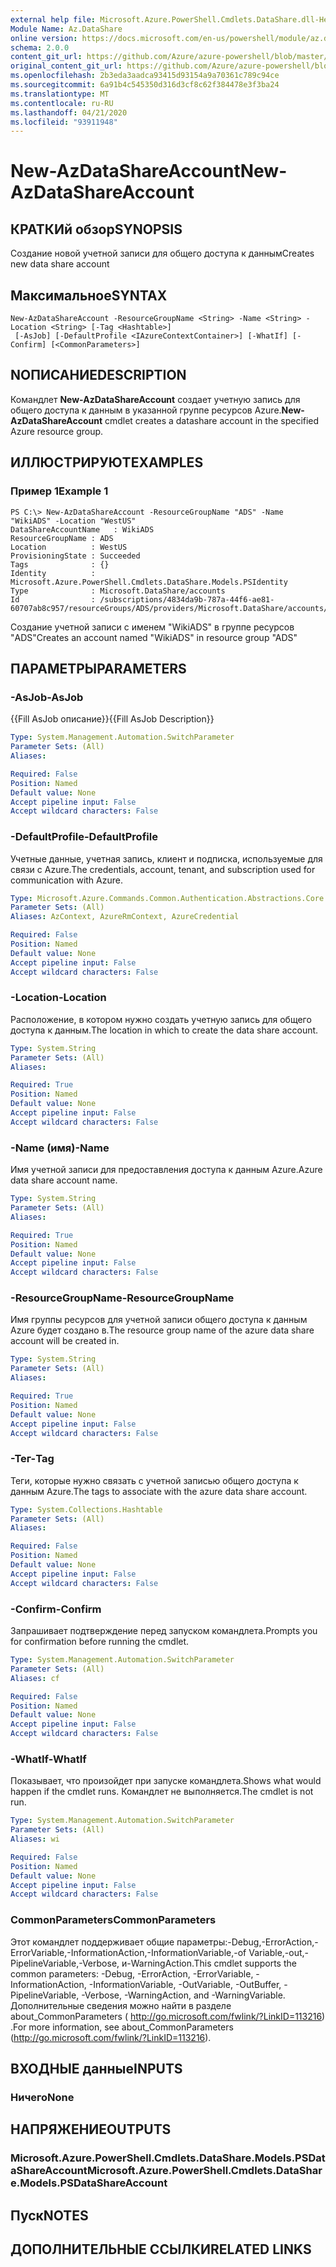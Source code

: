```yaml
---
external help file: Microsoft.Azure.PowerShell.Cmdlets.DataShare.dll-Help.xml
Module Name: Az.DataShare
online version: https://docs.microsoft.com/en-us/powershell/module/az.datashare/new-azdatashareaccount
schema: 2.0.0
content_git_url: https://github.com/Azure/azure-powershell/blob/master/src/DataShare/DataShare/help/New-AzDataShareAccount.md
original_content_git_url: https://github.com/Azure/azure-powershell/blob/master/src/DataShare/DataShare/help/New-AzDataShareAccount.md
ms.openlocfilehash: 2b3eda3aadca93415d93154a9a70361c789c94ce
ms.sourcegitcommit: 6a91b4c545350d316d3cf8c62f384478e3f3ba24
ms.translationtype: MT
ms.contentlocale: ru-RU
ms.lasthandoff: 04/21/2020
ms.locfileid: "93911948"
---
```

# <span data-ttu-id="14d0f-101">New-AzDataShareAccount</span><span class="sxs-lookup"><span data-stu-id="14d0f-101">New-AzDataShareAccount</span></span>

## <span data-ttu-id="14d0f-102">КРАТКИй обзор</span><span class="sxs-lookup"><span data-stu-id="14d0f-102">SYNOPSIS</span></span>
<span data-ttu-id="14d0f-103">Создание новой учетной записи для общего доступа к данным</span><span class="sxs-lookup"><span data-stu-id="14d0f-103">Creates new data share account</span></span>

## <span data-ttu-id="14d0f-104">Максимальное</span><span class="sxs-lookup"><span data-stu-id="14d0f-104">SYNTAX</span></span>

```
New-AzDataShareAccount -ResourceGroupName <String> -Name <String> -Location <String> [-Tag <Hashtable>]
 [-AsJob] [-DefaultProfile <IAzureContextContainer>] [-WhatIf] [-Confirm] [<CommonParameters>]
```

## <span data-ttu-id="14d0f-105">NОПИСАНИЕ</span><span class="sxs-lookup"><span data-stu-id="14d0f-105">DESCRIPTION</span></span>
<span data-ttu-id="14d0f-106">Командлет **New-AzDataShareAccount** создает учетную запись для общего доступа к данным в указанной группе ресурсов Azure.</span><span class="sxs-lookup"><span data-stu-id="14d0f-106">**New-AzDataShareAccount** cmdlet creates a datashare account in the specified Azure resource group.</span></span>

## <span data-ttu-id="14d0f-107">ИЛЛЮСТРИРУЮТ</span><span class="sxs-lookup"><span data-stu-id="14d0f-107">EXAMPLES</span></span>

### <span data-ttu-id="14d0f-108">Пример 1</span><span class="sxs-lookup"><span data-stu-id="14d0f-108">Example 1</span></span>
```
PS C:\> New-AzDataShareAccount -ResourceGroupName "ADS" -Name "WikiADS" -Location "WestUS"
DataShareAccountName   : WikiADS
ResourceGroupName : ADS
Location          : WestUS
ProvisioningState : Succeeded
Tags              : {}
Identity          : Microsoft.Azure.PowerShell.Cmdlets.DataShare.Models.PSIdentity
Type              : Microsoft.DataShare/accounts
Id                : /subscriptions/4834da9b-787a-44f6-ae81-60707ab8c957/resourceGroups/ADS/providers/Microsoft.DataShare/accounts/WikiADS
```

<span data-ttu-id="14d0f-109">Создание учетной записи с именем "WikiADS" в группе ресурсов "ADS"</span><span class="sxs-lookup"><span data-stu-id="14d0f-109">Creates an account named "WikiADS" in resource group "ADS"</span></span>

## <span data-ttu-id="14d0f-110">ПАРАМЕТРЫ</span><span class="sxs-lookup"><span data-stu-id="14d0f-110">PARAMETERS</span></span>

### <span data-ttu-id="14d0f-111">-AsJob</span><span class="sxs-lookup"><span data-stu-id="14d0f-111">-AsJob</span></span>
<span data-ttu-id="14d0f-112">{{Fill AsJob описание}}</span><span class="sxs-lookup"><span data-stu-id="14d0f-112">{{Fill AsJob Description}}</span></span>

```yaml
Type: System.Management.Automation.SwitchParameter
Parameter Sets: (All)
Aliases:

Required: False
Position: Named
Default value: None
Accept pipeline input: False
Accept wildcard characters: False
```

### <span data-ttu-id="14d0f-113">-DefaultProfile</span><span class="sxs-lookup"><span data-stu-id="14d0f-113">-DefaultProfile</span></span>
<span data-ttu-id="14d0f-114">Учетные данные, учетная запись, клиент и подписка, используемые для связи с Azure.</span><span class="sxs-lookup"><span data-stu-id="14d0f-114">The credentials, account, tenant, and subscription used for communication with Azure.</span></span>

```yaml
Type: Microsoft.Azure.Commands.Common.Authentication.Abstractions.Core.IAzureContextContainer
Parameter Sets: (All)
Aliases: AzContext, AzureRmContext, AzureCredential

Required: False
Position: Named
Default value: None
Accept pipeline input: False
Accept wildcard characters: False
```

### <span data-ttu-id="14d0f-115">-Location</span><span class="sxs-lookup"><span data-stu-id="14d0f-115">-Location</span></span>
<span data-ttu-id="14d0f-116">Расположение, в котором нужно создать учетную запись для общего доступа к данным.</span><span class="sxs-lookup"><span data-stu-id="14d0f-116">The location in which to create the data share account.</span></span>

```yaml
Type: System.String
Parameter Sets: (All)
Aliases:

Required: True
Position: Named
Default value: None
Accept pipeline input: False
Accept wildcard characters: False
```

### <span data-ttu-id="14d0f-117">-Name (имя)</span><span class="sxs-lookup"><span data-stu-id="14d0f-117">-Name</span></span>
<span data-ttu-id="14d0f-118">Имя учетной записи для предоставления доступа к данным Azure.</span><span class="sxs-lookup"><span data-stu-id="14d0f-118">Azure data share account name.</span></span>

```yaml
Type: System.String
Parameter Sets: (All)
Aliases:

Required: True
Position: Named
Default value: None
Accept pipeline input: False
Accept wildcard characters: False
```

### <span data-ttu-id="14d0f-119">-ResourceGroupName</span><span class="sxs-lookup"><span data-stu-id="14d0f-119">-ResourceGroupName</span></span>
<span data-ttu-id="14d0f-120">Имя группы ресурсов для учетной записи общего доступа к данным Azure будет создано в.</span><span class="sxs-lookup"><span data-stu-id="14d0f-120">The resource group name of the azure data share account will be created in.</span></span>

```yaml
Type: System.String
Parameter Sets: (All)
Aliases:

Required: True
Position: Named
Default value: None
Accept pipeline input: False
Accept wildcard characters: False
```

### <span data-ttu-id="14d0f-121">-Тег</span><span class="sxs-lookup"><span data-stu-id="14d0f-121">-Tag</span></span>
<span data-ttu-id="14d0f-122">Теги, которые нужно связать с учетной записью общего доступа к данным Azure.</span><span class="sxs-lookup"><span data-stu-id="14d0f-122">The tags to associate with the azure data share account.</span></span>

```yaml
Type: System.Collections.Hashtable
Parameter Sets: (All)
Aliases:

Required: False
Position: Named
Default value: None
Accept pipeline input: False
Accept wildcard characters: False
```

### <span data-ttu-id="14d0f-123">-Confirm</span><span class="sxs-lookup"><span data-stu-id="14d0f-123">-Confirm</span></span>
<span data-ttu-id="14d0f-124">Запрашивает подтверждение перед запуском командлета.</span><span class="sxs-lookup"><span data-stu-id="14d0f-124">Prompts you for confirmation before running the cmdlet.</span></span>

```yaml
Type: System.Management.Automation.SwitchParameter
Parameter Sets: (All)
Aliases: cf

Required: False
Position: Named
Default value: None
Accept pipeline input: False
Accept wildcard characters: False
```

### <span data-ttu-id="14d0f-125">-WhatIf</span><span class="sxs-lookup"><span data-stu-id="14d0f-125">-WhatIf</span></span>
<span data-ttu-id="14d0f-126">Показывает, что произойдет при запуске командлета.</span><span class="sxs-lookup"><span data-stu-id="14d0f-126">Shows what would happen if the cmdlet runs.</span></span>
<span data-ttu-id="14d0f-127">Командлет не выполняется.</span><span class="sxs-lookup"><span data-stu-id="14d0f-127">The cmdlet is not run.</span></span>

```yaml
Type: System.Management.Automation.SwitchParameter
Parameter Sets: (All)
Aliases: wi

Required: False
Position: Named
Default value: None
Accept pipeline input: False
Accept wildcard characters: False
```

### <span data-ttu-id="14d0f-128">CommonParameters</span><span class="sxs-lookup"><span data-stu-id="14d0f-128">CommonParameters</span></span>
<span data-ttu-id="14d0f-129">Этот командлет поддерживает общие параметры:-Debug,-ErrorAction,-ErrorVariable,-InformationAction,-InformationVariable,-of Variable,-out,-PipelineVariable,-Verbose, и-WarningAction.</span><span class="sxs-lookup"><span data-stu-id="14d0f-129">This cmdlet supports the common parameters: -Debug, -ErrorAction, -ErrorVariable, -InformationAction, -InformationVariable, -OutVariable, -OutBuffer, -PipelineVariable, -Verbose, -WarningAction, and -WarningVariable.</span></span> <span data-ttu-id="14d0f-130">Дополнительные сведения можно найти в разделе about_CommonParameters ( http://go.microsoft.com/fwlink/?LinkID=113216) .</span><span class="sxs-lookup"><span data-stu-id="14d0f-130">For more information, see about_CommonParameters (http://go.microsoft.com/fwlink/?LinkID=113216).</span></span>

## <span data-ttu-id="14d0f-131">ВХОДНЫЕ данные</span><span class="sxs-lookup"><span data-stu-id="14d0f-131">INPUTS</span></span>

### <span data-ttu-id="14d0f-132">Ничего</span><span class="sxs-lookup"><span data-stu-id="14d0f-132">None</span></span>

## <span data-ttu-id="14d0f-133">НАПРЯЖЕНИЕ</span><span class="sxs-lookup"><span data-stu-id="14d0f-133">OUTPUTS</span></span>

### <span data-ttu-id="14d0f-134">Microsoft.Azure.PowerShell.Cmdlets.DataShare.Models.PSDataShareAccount</span><span class="sxs-lookup"><span data-stu-id="14d0f-134">Microsoft.Azure.PowerShell.Cmdlets.DataShare.Models.PSDataShareAccount</span></span>

## <span data-ttu-id="14d0f-135">Пуск</span><span class="sxs-lookup"><span data-stu-id="14d0f-135">NOTES</span></span>

## <span data-ttu-id="14d0f-136">ДОПОЛНИТЕЛЬНЫЕ ССЫЛКИ</span><span class="sxs-lookup"><span data-stu-id="14d0f-136">RELATED LINKS</span></span>
